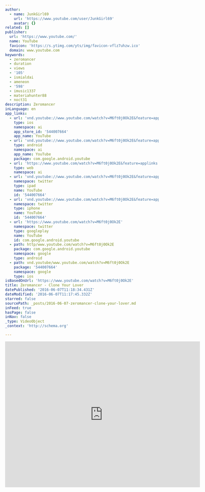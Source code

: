 ```yaml
---
author:
  - name: JunkGirl69
    url: 'https://www.youtube.com/user/JunkGirl69'
    avatar: {}
related: []
publisher:
  url: 'https://www.youtube.com/'
  name: YouTube
  favicon: 'https://s.ytimg.com/yts/img/favicon-vflz7uhzw.ico'
  domain: www.youtube.com
keywords:
  - zeromancer
  - duration
  - views
  - '105'
  - ismialdai
  - ameneon
  - '598'
  - imusic1337
  - materiahunter88
  - noct31
description: Zeromancer
inLanguage: en
app_links:
  - url: 'vnd.youtube://www.youtube.com/watch?v=M6ft0j0Ok2E&feature=applinks'
    type: ios
    namespace: ai
    app_store_id: '544007664'
    app_name: YouTube
  - url: 'vnd.youtube://www.youtube.com/watch?v=M6ft0j0Ok2E&feature=applinks'
    type: android
    namespace: ai
    app_name: YouTube
    package: com.google.android.youtube
  - url: 'https://www.youtube.com/watch?v=M6ft0j0Ok2E&feature=applinks'
    type: web
    namespace: ai
  - url: 'vnd.youtube://www.youtube.com/watch?v=M6ft0j0Ok2E&feature=applinks'
    namespace: twitter
    type: ipad
    name: YouTube
    id: '544007664'
  - url: 'vnd.youtube://www.youtube.com/watch?v=M6ft0j0Ok2E&feature=applinks'
    namespace: twitter
    type: iphone
    name: YouTube
    id: '544007664'
  - url: 'https://www.youtube.com/watch?v=M6ft0j0Ok2E'
    namespace: twitter
    type: googleplay
    name: YouTube
    id: com.google.android.youtube
  - path: http/www.youtube.com/watch?v=M6ft0j0Ok2E
    package: com.google.android.youtube
    namespace: google
    type: android
  - path: vnd.youtube/www.youtube.com/watch?v=M6ft0j0Ok2E
    package: '544007664'
    namespace: google
    type: ios
isBasedOnUrl: 'https://www.youtube.com/watch?v=M6ft0j0Ok2E'
title: Zeromancer - Clone Your Lover
datePublished: '2016-06-07T11:18:34.431Z'
dateModified: '2016-06-07T11:17:45.332Z'
starred: false
sourcePath: _posts/2016-06-07-zeromancer-clone-your-lover.md
inFeed: true
hasPage: false
inNav: false
_type: VideoObject
_context: 'http://schema.org'

---
```

<iframe src="https://cdn.embedly.com/widgets/media.html?src=https%3A%2F%2Fwww.youtube.com%2Fembed%2FM6ft0j0Ok2E%3Ffeature%3Doembed&amp;url=http%3A%2F%2Fwww.youtube.com%2Fwatch%3Fv%3DM6ft0j0Ok2E&amp;image=https%3A%2F%2Fi.ytimg.com%2Fvi%2FM6ft0j0Ok2E%2Fhqdefault.jpg&amp;key=b7d04c9b404c499eba89ee7072e1c4f7&amp;type=text%2Fhtml&amp;schema=youtube" width="640" height="480" scrolling="no" frameborder="0" allowfullscreen="" style=""></iframe>